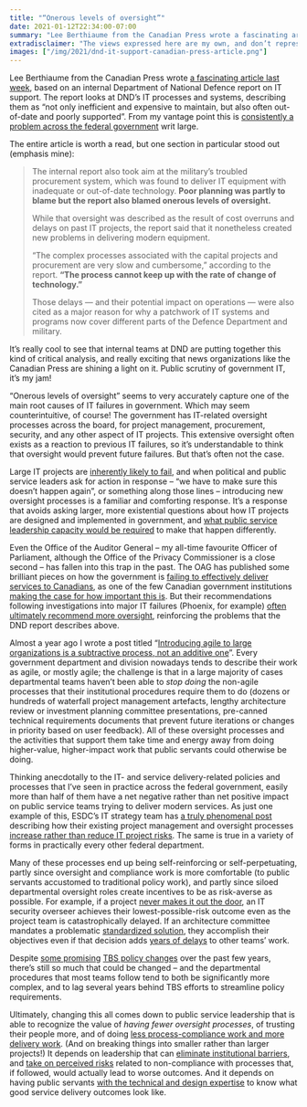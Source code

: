```yaml
---
title: "“Onerous levels of oversight”"
date: 2021-01-12T22:34:00-07:00
summary: "Lee Berthiaume from the Canadian Press wrote a fascinating article last week, based on an internal Department of National Defence report on IT support. The report describes DND’s IT processes and systems as “out-of-date and poorly supported”, and blamed “onerous levels of oversight”. This is a persistent problem across federal government departments."
extradisclaimer: "The views expressed here are my own, and don’t represent the opinions of my team or my employer."
images: ["/img/2021/dnd-it-support-canadian-press-article.png"]
---
```


Lee Berthiaume from the Canadian Press wrote [a fascinating article last week](https://nationalpost.com/pmn/news-pmn/canada-news-pmn/poor-it-support-hurting-canadian-military-operations-internal-review-finds), based on an internal Department of National Defence report on IT support. The report looks at DND’s IT processes and systems, describing them as “not only inefficient and expensive to maintain, but also often out-of-date and poorly supported”. From my vantage point this is [consistently a problem across the federal government](/2020/02/25/our-services-arent-working/) writ large.

The entire article is worth a read, but one section in particular stood out (emphasis mine):

> The internal report also took aim at the military’s troubled procurement system, which was found to deliver IT equipment with inadequate or out-of-date technology. **Poor planning was partly to blame but the report also blamed onerous levels of oversight.**
> 
> While that oversight was described as the result of cost overruns and delays on past IT projects, the report said that it nonetheless created new problems in delivering modern equipment.
> 
> “The complex processes associated with the capital projects and procurement are very slow and cumbersome,” according to the report. **“The process cannot keep up with the rate of change of technology.”**
> 
> Those delays — and their potential impact on operations — were also cited as a major reason for why a patchwork of IT systems and programs now cover different parts of the Defence Department and military.

It’s really cool to see that internal teams at DND are putting together this kind of critical analysis, and really exciting that news organizations like the Canadian Press are shining a light on it. Public scrutiny of government IT, it’s my jam! 

“Onerous levels of oversight” seems to very accurately capture one of the main root causes of IT failures in government. Which may seem counterintuitive, of course! The government has IT-related oversight processes across the board, for project management, procurement, security, and any other aspect of IT projects. This extensive oversight often exists as a reaction to previous IT failures, so it’s understandable to think that oversight would prevent future failures. But that’s often not the case. 

Large IT projects are [inherently likely to fail](https://large-government-of-canada-it-projects.github.io/#are-large-it-projects-likely-to-be-successful), and when political and public service leaders ask for action in response – “we have to make sure this doesn’t happen again”, or something along those lines – introducing new oversight processes is a familiar and comforting response. It’s a response that avoids asking larger, more existential questions about how IT projects are designed and implemented in government, and [what public service leadership capacity would be required](/2020/11/16/government-is-actually-a-big-tech-company/) to make that happen differently.

Even the Office of the Auditor General – my all-time favourite Officer of Parliament, although the Office of the Privacy Commissioner is a close second – has fallen into this trap in the past. The OAG has published some brilliant pieces on how the government is [failing to effectively deliver services to Canadians](https://www.oag-bvg.gc.ca/internet/English/parl_oag_201311_02_e_38796.html), as one of the few Canadian government institutions [making the case for how important this is](https://www.oag-bvg.gc.ca/internet/English/parl_oag_201611_00_e_41829.html). But their recommendations following investigations into major IT failures (Phoenix, for example) [often ultimately recommend more oversight](https://www.oag-bvg.gc.ca/internet/English/att__e_43045.html), reinforcing the problems that the DND report describes above.

Almost a year ago I wrote a post titled “[Introducing agile to large organizations is a subtractive process, not an additive one](/2020/01/28/introducing-agile-to-large-organizations-is-a-subtractive-process-not-an-additive-one/)”. Every government department and division nowadays tends to describe their work as agile, or mostly agile; the challenge is that in a large majority of cases departmental teams haven’t been able to _stop doing_ the non-agile processes that their institutional procedures require them to do (dozens or hundreds of waterfall project management artefacts, lengthy architecture review or investment planning committee presentations, pre-canned technical requirements documents that prevent future iterations or changes in priority based on user feedback). All of these oversight processes and the activities that support them take time and energy away from doing higher-value, higher-impact work that public servants could otherwise be doing.

Thinking anecdotally to the IT- and service delivery-related policies and processes that I’ve seen in practice across the federal government, easily more than half of them have a net negative rather than net positive impact on public service teams trying to deliver modern services. As just one example of this, ESDC’s IT strategy team has [a truly phenomenal post](https://sara-sabr.github.io/ITStrategy/2019/12/20/why-we-are-promoting-risks.html) describing how their existing project management and oversight processes [increase rather than reduce IT project risks](/2020/01/28/introducing-agile-to-large-organizations-is-a-subtractive-process-not-an-additive-one/#what-this-looks-like-in-practice). The same is true in a variety of forms in practically every other federal department. 

Many of these processes end up being self-reinforcing or self-perpetuating, partly since oversight and compliance work is more comfortable (to public servants accustomed to traditional policy work), and partly since siloed departmental oversight roles create incentives to be as risk-averse as possible. For example, if a project [never makes it out the door](/2020/01/10/shipping/), an IT security overseer achieves their lowest-possible-risk outcome even as the project team is catastrophically delayed. If an architecture committee mandates a problematic [standardized solution](/2020/02/04/perils-of-standardization/), they accomplish their objectives even if that decision adds [years of delays](/2020/09/16/fake-cots-and-the-one-day-rule/#how-long-it-takes-to-purchase-and-get-a-software-product-working) to other teams’ work.

Despite [some promising](/2020/12/27/tools-that-work/#the-trends-are-alright) [TBS policy changes](/2020/03/29/data-residency-is-security-theatre/#change-for-the-better) over the past few years, there’s still so much that could be changed – and the departmental procedures that most teams follow tend to both be significantly more complex, and to lag several years behind TBS efforts to streamline policy requirements.

Ultimately, changing this all comes down to public service leadership that is able to recognize the value of _having fewer oversight processes_, of trusting their people more, and of doing [less process-compliance work and more delivery work](/2020/02/27/user-needs-not-government-needs/). (And on breaking things into smaller rather than larger projects!) It depends on leadership that can [eliminate institutional barriers](/2020/06/02/blockers-versus-enablers/), and [take on perceived risks](/2020/10/13/an-approval-of-an-approach/) related to non-compliance with processes that, if followed, would actually lead to worse outcomes. And it depends on having public servants [with the technical and design expertise](/2020/05/26/why-are-there-so-few-senior-developers-in-government/) to know what good service delivery outcomes look like. 
